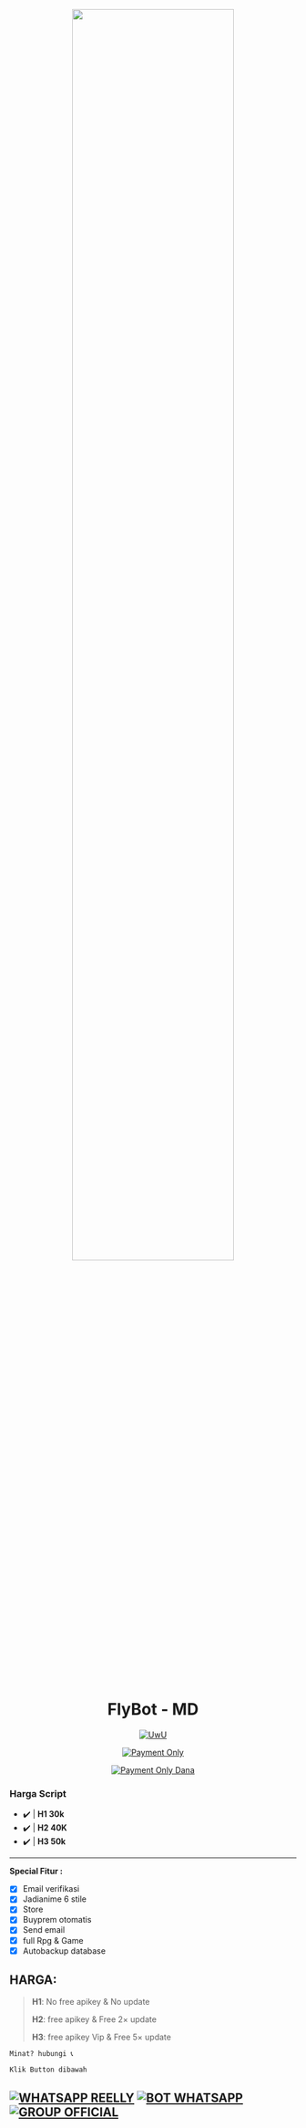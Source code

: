 
<p align="center">
<img src="https://telegra.ph/file/7be9485894ebdcd81ddfb.jpg?size=500" width="75%" style="margin-left: auto;margin-right: auto;display: block;">


</p>
<h1 align="center">FlyBot - MD</h1>
<p align="center">
  <a href="https://github.com/ReellyXD/FlyBot"><img src="http://readme-typing-svg.herokuapp.com?color=FFFFFF&center=true&vCenter=true&multiline=false&lines=Fly+Bot+Multi+Device;Config+by+ReellyXD;Ada+harga,+Ada+kualitas;Subscribe+YT:+Reelly+XD;Follow+My+Github" alt="UwU">
</p>
<p align="center">
 <a href="#"><img title="Payment Only " src="https://img.shields.io/badge/PAYMENT Only-green?colorA=%23ff0000&colorB=%23017e40&style=for-the-badge"></a>

<p align="center">
 <a href="#"><img title="Payment Only Dana" src="https://img.shields.io/badge/Dana & Qriss All Payment-green?colorA=%23ff0000&colorB=%23017e40&style=for-the-badge"></a>
</p>

### Harga Script
- ✔️ | **H1 30k**
- ✔️ | **H2 40K** 
- ✔️ | **H3 50k** 
---------
**Special Fitur :**
- [x] Email verifikasi
- [x] Jadianime 6 stile
- [x] Store
- [x] Buyprem otomatis
- [x] Send email
- [x] full Rpg & Game
- [x] Autobackup database

## HARGA:

> **H1**:
> No free apikey & No update
> 
> **H2**:
> free apikey & Free 2× update
> 
> **H3**:
> free apikey Vip & Free 5× update


 ```Minat? hubungi 📞```

 ```Klik Button dibawah``` 
 
[![WHATSAPP REELLY](https://img.shields.io/badge/WhatsApp%20REELY-25D366?style=for-the-badge&logo=whatsapp&logoColor=white)](https://wa.me/62857043685323) 
[![BOT WHATSAPP](https://img.shields.io/badge/WhatsApp%20BOT-25D366?style=for-the-badge&logo=whatsapp&logoColor=white)](https://wa.me/6281335334848) 
[![GROUP OFFICIAL](https://img.shields.io/badge/WhatsApp%20Group-25D366?style=for-the-badge&logo=whatsapp&logoColor=white)](https://chat.whatsapp.com/KdSSsPqf3Sz0SqCTPsYg6L) 
---------
